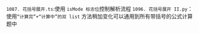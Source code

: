 `1087. 花括号展开.ts`:使用 `isMode 标志位`控制解析流程
`1096. 花括号展开 II.py`：使用`“计算完”+“计算中”的双 list` 方法稍加变化可以通用到所有带括号的公式计算题中
